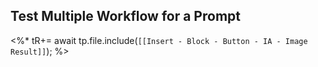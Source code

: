 ## Test Multiple Workflow for a Prompt

<%*
tR+= await tp.file.include(`[[Insert - Block - Button - IA - Image Result]]`);
%>

